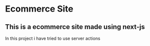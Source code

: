 # Ecommerce Site
## This is a ecommerce site made using next-js 

In this project i have tried to use server actions 
